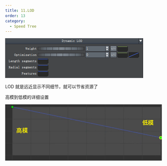 ```yaml
---
title: 11.LOD
order: 13
category:
  - Speed Tree
---
```

![speedtree-20220417063355](../assets/SpeedTree-20220417063355.png)

LOD 就是远近显示不同细节，就可以节省资源了

高模到低模的详细设置


![speedtree-20220417083225](../assets/SpeedTree-20220417083225.png)
